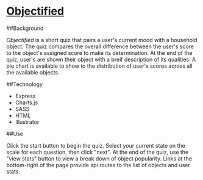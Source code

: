 # [Objectified](https://object-ified.herokuapp.com)

##Background

*Objectified* is a short quiz that pairs a user's current mood with a household object. The quiz compares the overall difference between the user's score to the object's assigned score to make its determination. At the end of the quiz, user's are shown their object with a breif description of its qualities. A pie chart is available to show to the distribution of user's scores across all the available objects.

##Technology

- Express
- Charts.js
- SASS
- HTML
- Illustrator

##Use

Click the start button to begin the quiz. Select your current state on the scale for each question, then click "next". At the end of the quiz, use the "view stats" button to view a break down of object popularity. Links at the bottom-right of the page provide api routes to the list of objects and user stats.
